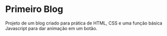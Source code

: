 # Primeiro Blog

Projeto de um blog criado para prática de HTML, CSS e uma função básica Javascript para dar animação em um botão.